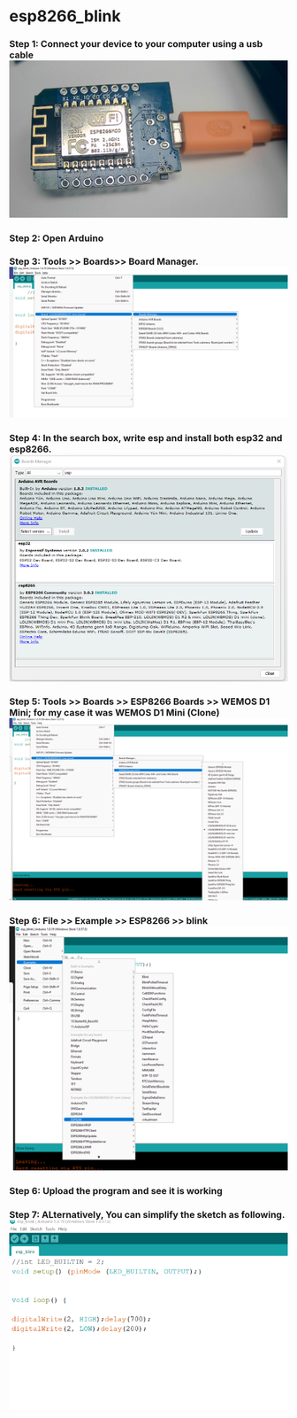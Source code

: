 # esp8266_blink
### Step 1: Connect your device to your computer using a usb cable ![esp8266 WEMOS D1 Mini](1_esp8266.jpg)
### Step 2: Open Arduino 
### Step 3: Tools >> Boards>> Board Manager. ![Board Manager](2_BoardManager.png)
### Step 4: In the search box, write esp and install both esp32 and esp8266. ![Board Manager](3_BoardManager.png)
### Step 5: Tools >> Boards >> ESP8266 Boards >> WEMOS D1 Mini; for my case it was WEMOS D1 Mini (Clone) ![Board Manager](4_BoardManager.png)
### Step 6: File >> Example >> ESP8266 >> blink ![Blink Sketch](5_blink.png)
### Step 6: Upload the program and see it is working
### Step 7: ALternatively, You can simplify the sketch as following. ![Blink Sketch](6_blink.png)
